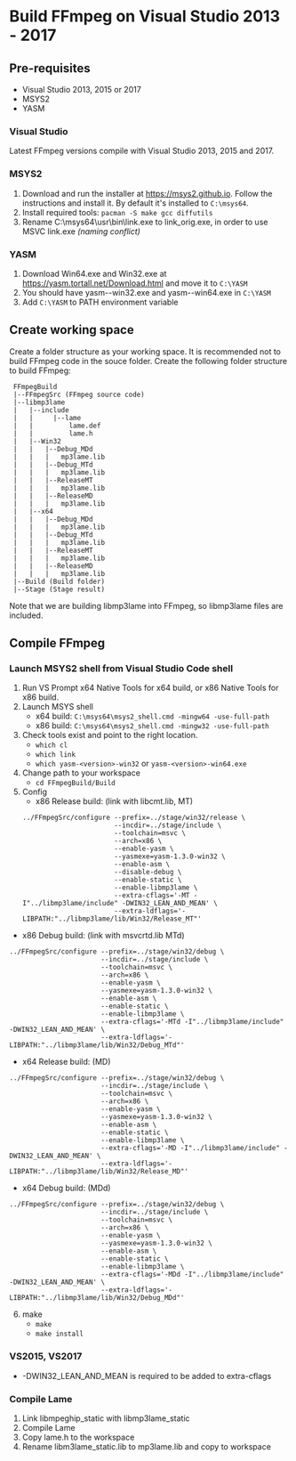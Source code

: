 # Build FFmpeg on Visual Studio 2013 - 2017

## Pre-requisites

* Visual Studio 2013, 2015 or 2017
* MSYS2
* YASM

### Visual Studio
Latest FFmpeg versions compile with Visual Studio 2013, 2015 and 2017.

### MSYS2

1. Download and run the installer at https://msys2.github.io. Follow the instructions and install it. By default it's installed to `C:\msys64`.
2. Install required tools: `pacman -S make gcc diffutils`
3. Rename C:\msys64\usr\bin\link.exe to link_orig.exe, in order to use MSVC link.exe *(naming conflict)*

### YASM

1. Download Win64.exe and Win32.exe at https://yasm.tortall.net/Download.html and move it to `C:\YASM`
2. You should have yasm-<version>-win32.exe and yasm-<version>-win64.exe in `C:\YASM`
3. Add `C:\YASM` to PATH environment variable

## Create working space
Create a folder structure as your working space. It is recommended not to build FFmpeg code in the souce folder. Create the following folder structure to build FFmpeg:

```
 FFmpegBuild
 |--FFmpegSrc (FFmpeg source code)
 |--libmp3lame
 |   |--include
 |   |     |--lame
 |   |         lame.def  
 |   |         lame.h  
 |   |--Win32
 |   |   |--Debug_MDd
 |   |   |   mp3lame.lib
 |   |   |--Debug_MTd
 |   |   |   mp3lame.lib
 |   |   |--ReleaseMT
 |   |   |   mp3lame.lib
 |   |   |--ReleaseMD
 |   |   |   mp3lame.lib
 |   |--x64
 |   |   |--Debug_MDd
 |   |   |   mp3lame.lib
 |   |   |--Debug_MTd
 |   |   |   mp3lame.lib
 |   |   |--ReleaseMT
 |   |   |   mp3lame.lib
 |   |   |--ReleaseMD
 |   |   |   mp3lame.lib
 |--Build (Build folder)
 |--Stage (Stage result)
```
Note that we are building libmp3lame into FFmpeg, so libmp3lame files are included.

## Compile FFmpeg
### Launch MSYS2 shell from Visual Studio Code shell
1. Run VS Prompt 
   x64 Native Tools for x64 build, or x86 Native Tools for x86 build.
2. Launch MSYS shell
    * x64 build: `C:\msys64\msys2_shell.cmd -mingw64 -use-full-path` 
    * x86 build: `C:\msys64\msys2_shell.cmd -mingw32 -use-full-path`
3. Check tools exist and point to the right location.
    * `which cl`
    * `which link`
    * `which yasm-<version>-win32` or `yasm-<version>-win64.exe`
4. Change path to your workspace
   * ```cd FFmpegBuild/Build```
5. Config
   * x86 Release build: (link with libcmt.lib, MT)
   ```
   ../FFmpegSrc/configure --prefix=../stage/win32/release \
                          --incdir=../stage/include \
                          --toolchain=msvc \
                          --arch=x86 \
                          --enable-yasm \
                          --yasmexe=yasm-1.3.0-win32 \
                          --enable-asm \
                          --disable-debug \
                          --enable-static \
                          --enable-libmp3lame \
                          --extra-cflags='-MT -I"../libmp3lame/include" -DWIN32_LEAN_AND_MEAN' \
                          --extra-ldflags='-LIBPATH:"../libmp3lame/lib/Win32/Release_MT"'
   ```
  * x86 Debug build: (link with msvcrtd.lib MTd)
   ```
   ../FFmpegSrc/configure --prefix=../stage/win32/debug \
                          --incdir=../stage/include \
                          --toolchain=msvc \
                          --arch=x86 \
                          --enable-yasm \
                          --yasmexe=yasm-1.3.0-win32 \
                          --enable-asm \
                          --enable-static \
                          --enable-libmp3lame \
                          --extra-cflags='-MTd -I"../libmp3lame/include" -DWIN32_LEAN_AND_MEAN' \
                          --extra-ldflags='-LIBPATH:"../libmp3lame/lib/Win32/Debug_MTd"'
   ```
   * x64 Release build: (MD)
   ```
   ../FFmpegSrc/configure --prefix=../stage/win32/debug \
                          --incdir=../stage/include \
                          --toolchain=msvc \
                          --arch=x86 \
                          --enable-yasm \
                          --yasmexe=yasm-1.3.0-win32 \
                          --enable-asm \
                          --enable-static \
                          --enable-libmp3lame \
                          --extra-cflags='-MD -I"../libmp3lame/include" -DWIN32_LEAN_AND_MEAN' \
                          --extra-ldflags='-LIBPATH:"../libmp3lame/lib/Win32/Release_MD"'
   ```
   * x64 Debug build: (MDd)
   ```
   ../FFmpegSrc/configure --prefix=../stage/win32/debug \
                          --incdir=../stage/include \
                          --toolchain=msvc \
                          --arch=x86 \
                          --enable-yasm \
                          --yasmexe=yasm-1.3.0-win32 \
                          --enable-asm \
                          --enable-static \
                          --enable-libmp3lame \
                          --extra-cflags='-MDd -I"../libmp3lame/include" -DWIN32_LEAN_AND_MEAN' \
                          --extra-ldflags='-LIBPATH:"../libmp3lame/lib/Win32/Debug_MDd"'
   ```
6. make
    * `make`
    * `make install`

### VS2015, VS2017
 * -DWIN32_LEAN_AND_MEAN is required to be added to extra-cflags
    
### Compile Lame
1. Link libmpeghip_static with libmp3lame_static
2. Compile Lame
3. Copy lame.h to the workspace
4. Rename libm3lame_static.lib to mp3lame.lib and copy to workspace
